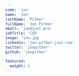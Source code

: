 ```yaml
---
code: 'jon'
name: 'Jon'
lastName: 'Pither'
fullName: 'Jon Pither'
email: 'jon@juxt.pro'
jobTitle: 'CEO'
image: 'jon.jpg'
linkedin: 'jon-pither-juxt-ceo'
twitter: 'jonpither'
github: 'jonpither'

featured:
  weight: 1
---
```

